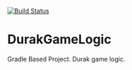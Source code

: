 [![Build Status](https://travis-ci.org/ivelius/DurakGameLogic.svg?branch=master)](https://travis-ci.org/ivelius/DurakGameServer)
# DurakGameLogic
Gradle Based Project.
Durak game logic.
